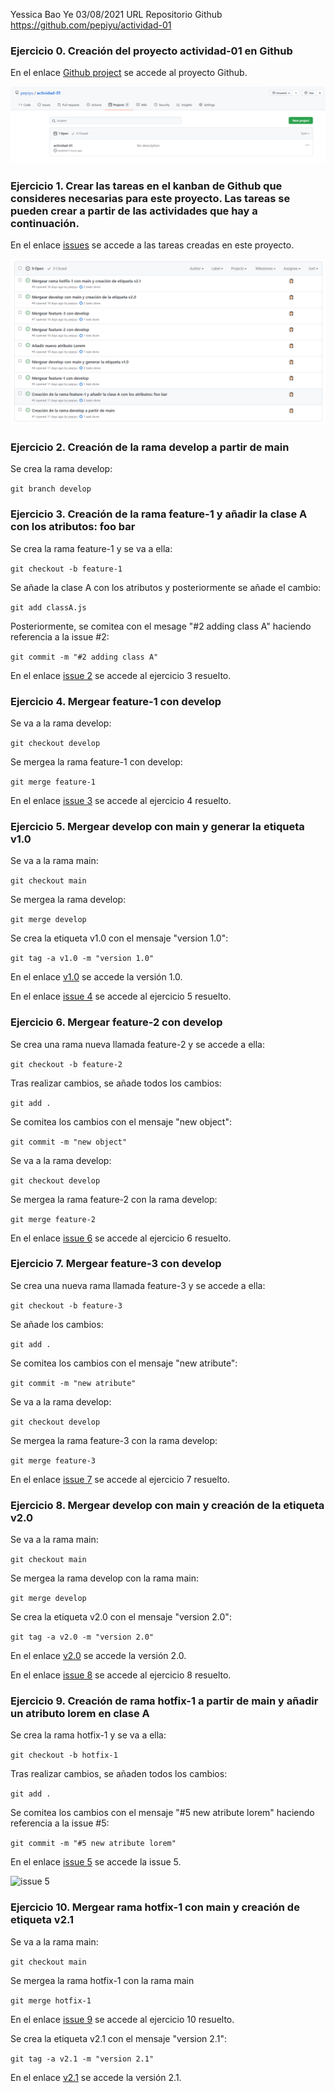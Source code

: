 Yessica Bao Ye
03/08/2021
URL Repositorio Github https://github.com/pepiyu/actividad-01

### Ejercicio 0. Creación del proyecto actividad-01 en Github

En el enlace [Github project](https://github.com/pepiyu/actividad-01/projects) se accede al proyecto Github.


![Creación del proyecto actividad-01](img/Imagen2.png)

### Ejercicio 1. Crear las tareas en el kanban de Github que consideres necesarias para este proyecto. Las tareas se pueden crear a partir de las actividades que hay a continuación. 

En el enlace [issues](https://github.com/pepiyu/actividad-01/issues) se accede a las tareas creadas en este proyecto.


![Creación de las tareas](img/Imagen10.png)

### Ejercicio 2. Creación de la rama develop a partir de main 

Se crea la rama develop: 

```git branch develop```

### Ejercicio 3. Creación de la rama feature-1 y añadir la clase A con los atributos: foo bar 

Se crea la rama feature-1 y se va a ella: 

```git checkout -b feature-1```

Se añade la clase A con los atributos y posteriormente se añade el cambio: 

```git add classA.js```

Posteriormente, se comitea con el mesage "#2 adding class A" haciendo referencia a la issue #2:

```git commit -m "#2 adding class A"```


En el enlace [issue 2](https://github.com/pepiyu/actividad-01/issues/2) se accede al ejercicio 3 resuelto.
### Ejercicio 4. Mergear feature-1 con develop 

Se va a la rama develop:

```git checkout develop```

Se mergea la rama feature-1 con develop:

```git merge feature-1```

En el enlace [issue 3](https://github.com/pepiyu/actividad-01/issues/3) se accede al ejercicio 4 resuelto.

### Ejercicio 5. Mergear develop con main y generar la etiqueta v1.0 

Se va a la rama main:

```git checkout main```

Se mergea la rama develop:

```git merge develop```

Se crea la etiqueta v1.0 con el mensaje "version 1.0":

```git tag -a v1.0 -m "version 1.0"```

En el enlace [v1.0](https://github.com/pepiyu/actividad-01/releases/tag/1.0) se accede la versión 1.0.


En el enlace [issue 4](https://github.com/pepiyu/actividad-01/issues/4) se accede al ejercicio 5 resuelto.

### Ejercicio 6. Mergear feature-2 con develop 

Se crea una rama nueva llamada feature-2 y se accede a ella:

```git checkout -b feature-2```

Tras realizar cambios, se añade todos los cambios:

```git add .```

Se comitea los cambios con el mensaje "new object":

```git commit -m "new object"```

Se va a la rama develop:

```git checkout develop```

Se mergea la rama feature-2 con la rama develop:

```git merge feature-2```


En el enlace [issue 6](https://github.com/pepiyu/actividad-01/issues/6) se accede al ejercicio 6 resuelto.

### Ejercicio 7. Mergear feature-3 con develop 

Se crea una nueva rama llamada feature-3 y se accede a ella:

```git checkout -b feature-3```

Se añade los cambios:

```git add .```

Se comitea los cambios con el mensaje "new atribute":

```git commit -m "new atribute"```

Se va a la rama develop:

```git checkout develop```

Se mergea la rama feature-3 con la rama develop:

```git merge feature-3```

En el enlace [issue 7](https://github.com/pepiyu/actividad-01/issues/7) se accede al ejercicio 7 resuelto.

### Ejercicio 8. Mergear develop con main y creación de la etiqueta v2.0 

Se va a la rama main:

```git checkout main```

Se mergea la rama develop con la rama main:

```git merge develop```

Se crea la etiqueta v2.0 con el mensaje "version 2.0":

```git tag -a v2.0 -m "version 2.0"```

En el enlace [v2.0](https://github.com/pepiyu/actividad-01/releases/tag/2.1) se accede la versión 2.0.

En el enlace [issue 8](https://github.com/pepiyu/actividad-01/issues/8) se accede al ejercicio 8 resuelto.

### Ejercicio 9. Creación de rama hotfix-1 a partir de main y añadir un atributo lorem en clase A 

Se crea la rama hotfix-1 y se va a ella:

```git checkout -b hotfix-1```

Tras realizar cambios, se añaden todos los cambios:

```git add .```

Se comitea los cambios con el mensaje "#5 new atribute lorem" haciendo referencia a la issue #5:

```git commit -m "#5 new atribute lorem"```

En el enlace [issue 5](https://github.com/pepiyu/actividad-01/issues/5) se accede la issue 5.

![issue 5](img/Imagen6.png)
 
### Ejercicio 10. Mergear rama hotfix-1 con main y creación de etiqueta v2.1

Se va a la rama main:

```git checkout main```

Se mergea la rama hotfix-1 con la rama main

```git merge hotfix-1```

En el enlace [issue 9](https://github.com/pepiyu/actividad-01/issues/9) se accede al ejercicio 10 resuelto.

Se crea la etiqueta v2.1 con el mensaje "version 2.1":

```git tag -a v2.1 -m "version 2.1"```

En el enlace [v2.1](https://github.com/pepiyu/actividad-01/releases/tag/2.1) se accede la versión 2.1.


